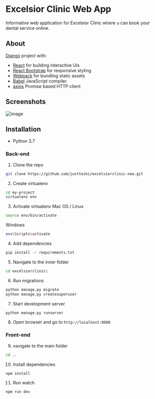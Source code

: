 # Excelsior Clinic Web App
Informative web application for Excelsior Clinic where u can book your dental service online.

## About
[Django](https://www.djangoproject.com/) project with:
* [React](https://reactjs.org/) for building interactive UIs
* [React Bootstrap](https://react-bootstrap.github.io/) for responsive styling
* [Webpack](https://webpack.js.org/) for bundling static assets
* [Babel](https://babeljs.io/) JavaScript compiler.
* [axios](https://www.npmjs.com/package/axios) Promise based HTTP client 

## Screenshots
![image](https://user-images.githubusercontent.com/45295214/114600153-b460b500-9c9c-11eb-9188-1a8f29703e1f.png)

## Installation
 * Python 3.7
### Back-end
 1. Clone the repo
 ```bash
 git clone https://github.com/justteshi/excelsiorclinic-new.git
 ```
 2. Create virtualenv
 ```bash
 cd my-project
 virtualenv env
 ```
 3. Activate virtualenv
 Mac OS / Linux
 ```bash
 source env/bin/activate
 ```
 Windows
  ```bash
 env\Scripts\activate
 ```
 4. Add dependencies
 ```bash
 pip install -r requirements.txt
 ```
 5. Navigate to the inner folder
 ```bash
 cd excelsiorclinic\
 ```
 6. Run migrations
 ```bash
 python manage.py migrate
 python manage.py createsuperuser
 ```
 7. Start development server
 ```bash
 python manage.py runserver
 ```
 8. Open browser and go to ```http://localhost:8000 ```
### Front-end
 9. navigate to the main folder
 ```bash
 cd ..
 ```
 10. Install dependencies
 ```bash
 npm install
 ```
 11. Run watch
 ```bash
 npm run dev
 ```
